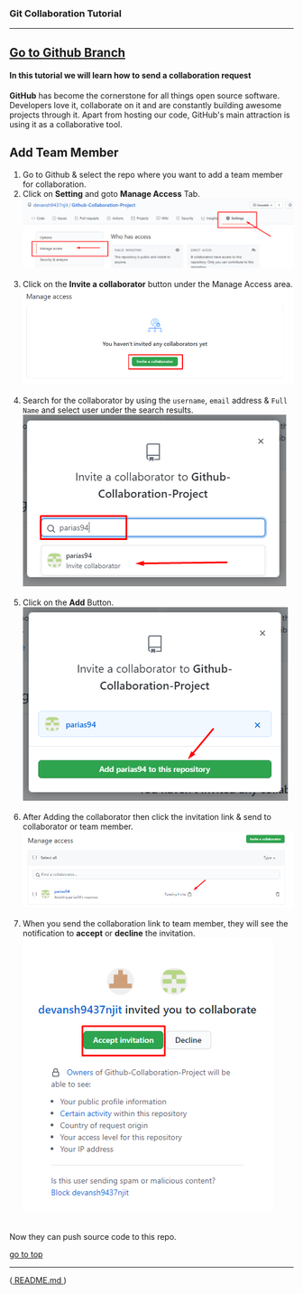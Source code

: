 <a name="top"></a>
### Git Collaboration Tutorial
---

[Go to Github Branch](Git-Branch.md)
--

#### In this tutorial we will learn how to send a collaboration request

**GitHub** has become the cornerstone for all things open source software. Developers love it, collaborate on it and are constantly building awesome projects through it. Apart from hosting our code, GitHub's main attraction is using it as a collaborative tool.

## Add Team Member

1. Go to Github & select the repo where you want to add a team member for collaboration.
1. Click on **Setting** and goto **Manage Access** Tab.<br>
![](../Images/collab-setting.png) <br><br>
1. Click on the **Invite a collaborator** button under the Manage Access area.<br>
![](../Images/invite-collab-btn.png)<br><br>
1. Search for the collaborator by using the ```username```, ```email``` address & ```Full Name``` and select user under the search results.<br>
![](../Images/search-collab.png)<br><br>
1. Click on the **Add** Button.<br>
![](../Images/add-collab.png)<br><br>
1. After Adding the collaborator then click the invitation link & send to collaborator or team member.<br>
![](../Images/copy-collab-link.png)<br><br>
1. When you send the collaboration link to team member, they will see the notification to **accept** or **decline** the invitation.<br>
![](../Images/accept-collab.png)<br></br>

Now they can push source code to this repo.

[go to top](#top)
___
([ README.md ](../../README.md))
